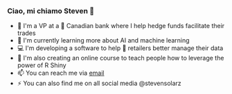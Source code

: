 ### Ciao, mi chiamo Steven 👋

- 🏦 I'm a VP at a 🍁 Canadian bank where I help hedge funds facilitate their trades
- 🌱 I'm currently learning more about AI and machine learning
- 💻 I'm developing a software to help 👚 retailers better manage their data
- 🏫 I'm also creating an online course to teach people how to leverage the power of R Shiny
- 📫 You can reach me via [email](mailto:contact@stevensolarz.com)
- ⚡ You can also find me on all social media @stevensolarz

